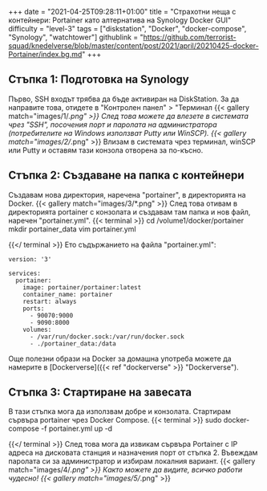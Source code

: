 +++
date = "2021-04-25T09:28:11+01:00"
title = "Страхотни неща с контейнери: Portainer като алтернатива на Synology Docker GUI"
difficulty = "level-3"
tags = ["diskstation", "Docker", "docker-compose", "Synology", "watchtower"]
githublink = "https://github.com/terrorist-squad/knedelverse/blob/master/content/post/2021/april/20210425-docker-Portainer/index.bg.md"
+++

## Стъпка 1: Подготовка на Synology
Първо, SSH входът трябва да бъде активиран на DiskStation. За да направите това, отидете в "Контролен панел" > "Терминал
{{< gallery match="images/1/*.png" >}}
След това можете да влезете в системата чрез "SSH", посочения порт и паролата на администратора (потребителите на Windows използват Putty или WinSCP).
{{< gallery match="images/2/*.png" >}}
Влизам в системата чрез терминал, winSCP или Putty и оставям тази конзола отворена за по-късно.
## Стъпка 2: Създаване на папка с контейнери
Създавам нова директория, наречена "portainer", в директорията на Docker.
{{< gallery match="images/3/*.png" >}}
След това отивам в директорията portainer с конзолата и създавам там папка и нов файл, наречен "portainer.yml".
{{< terminal >}}
cd /volume1/docker/portainer
mkdir portainer_data
vim portainer.yml

{{</ terminal >}}
Ето съдържанието на файла "portainer.yml":
```
version: '3'

services:
  portainer:
    image: portainer/portainer:latest
    container_name: portainer
    restart: always
    ports:
      - 90070:9000
      - 9090:8000
    volumes:
      - /var/run/docker.sock:/var/run/docker.sock
      - ./portainer_data:/data

```
Още полезни образи на Docker за домашна употреба можете да намерите в [Dockerverse]({{< ref "dockerverse" >}} "Dockerverse").
## Стъпка 3: Стартиране на завесата
В тази стъпка мога да използвам добре и конзолата. Стартирам сървъра portainer чрез Docker Compose.
{{< terminal >}}
sudo docker-compose -f portainer.yml up -d

{{</ terminal >}}
След това мога да извикам сървъра Portainer с IP адреса на дисковата станция и назначения порт от стъпка 2. Въвеждам паролата си за администратор и избирам локалния вариант.
{{< gallery match="images/4/*.png" >}}
Както можете да видите, всичко работи чудесно!
{{< gallery match="images/5/*.png" >}}